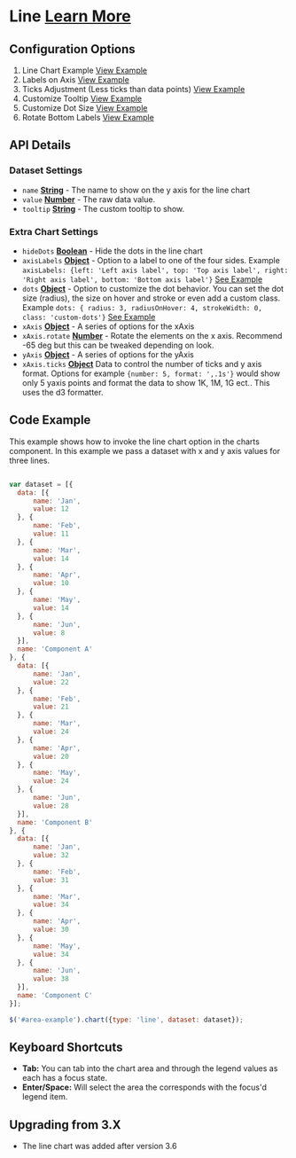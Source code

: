 
# Line  [Learn More](#)

## Configuration Options

1. Line Chart Example [View Example]( ../components/line/example-index)
2. Labels on Axis [View Example]( ../components/line/example-axis-labels)
3. Ticks Adjustment (Less ticks than data points) [View Example]( ../components/line/example-axis-ticks)
4. Customize Tooltip [View Example]( ../components/line/example-custom-tooltip)
5. Customize Dot Size [View Example]( ../components/line/example-custom-dots)
5. Rotate Bottom Labels [View Example]( ../components/line/test-rotate)

## API Details

### Dataset Settings

* `name` **[String](https://developer.mozilla.org/en-US/docs/Web/JavaScript/Reference/Global_Objects/String)** - The name to show on the y axis for the line chart
* `value` **[Number](https://developer.mozilla.org/en-US/docs/Web/JavaScript/Reference/Global_Objects/Number)** - The raw data value.
* `tooltip` **[String](https://developer.mozilla.org/en-US/docs/Web/JavaScript/Reference/Global_Objects/String)**  - The custom tooltip to show.

### Extra Chart Settings

* `hideDots` **[Boolean](https://developer.mozilla.org/en-US/docs/Web/JavaScript/Reference/Global_Objects/Boolean)** - Hide the dots in the line chart
* `axisLabels` **[Object](https://developer.mozilla.org/en-US/docs/Web/JavaScript/Reference/Global_Objects/Boolean)** - Option to a label to one of the four sides. Example `axisLabels: {left: 'Left axis label', top: 'Top axis label', right: 'Right axis label', bottom: 'Bottom axis label'}` [See Example]( ../components/line/example-axis-labels)
* `dots` **[Object](https://developer.mozilla.org/en-US/docs/Web/JavaScript/Reference/Global_Objects/Boolean)** - Option to customize the dot behavior. You can set the dot size (radius), the size on hover and stroke or even add a custom class. Example `dots: { radius: 3, radiusOnHover: 4, strokeWidth: 0, class: 'custom-dots'}` [See Example]( ../components/line/example-custom-dots)
* `xAxis` **[Object](https://developer.mozilla.org/en-US/docs/Web/JavaScript/Reference/Global_Objects/String)** - A series of options for the xAxis
* `xAxis.rotate` **[Number](https://developer.mozilla.org/en-US/docs/Web/JavaScript/Reference/Global_Objects/String)** - Rotate the elements on the x axis. Recommend -65 deg but this can be tweaked depending on look.
* `yAxis` **[Object](https://developer.mozilla.org/en-US/docs/Web/JavaScript/Reference/Global_Objects/String)** - A series of options for the yAxis
* `xAxis.ticks` **[Object](https://developer.mozilla.org/en-US/docs/Web/JavaScript/Reference/Global_Objects/String)** Data to control the number of ticks and y axis format. Options for example `{number: 5, format: ',.1s'}` would show only 5 yaxis points and format the data to show 1K, 1M, 1G ect.. This uses the d3 formatter.

## Code Example

This example shows how to invoke the line chart option in the charts component. In this example we pass a dataset with x and y axis values for three lines.

```javascript

var dataset = [{
  data: [{
      name: 'Jan',
      value: 12
  }, {
      name: 'Feb',
      value: 11
  }, {
      name: 'Mar',
      value: 14
  }, {
      name: 'Apr',
      value: 10
  }, {
      name: 'May',
      value: 14
  }, {
      name: 'Jun',
      value: 8
  }],
  name: 'Component A'
}, {
  data: [{
      name: 'Jan',
      value: 22
  }, {
      name: 'Feb',
      value: 21
  }, {
      name: 'Mar',
      value: 24
  }, {
      name: 'Apr',
      value: 20
  }, {
      name: 'May',
      value: 24
  }, {
      name: 'Jun',
      value: 28
  }],
  name: 'Component B'
}, {
  data: [{
      name: 'Jan',
      value: 32
  }, {
      name: 'Feb',
      value: 31
  }, {
      name: 'Mar',
      value: 34
  }, {
      name: 'Apr',
      value: 30
  }, {
      name: 'May',
      value: 34
  }, {
      name: 'Jun',
      value: 38
  }],
  name: 'Component C'
}];

$('#area-example').chart({type: 'line', dataset: dataset});


```

## Keyboard Shortcuts

-   **Tab:** You can tab into the chart area and through the legend values as each has a focus state.
-   **Enter/Space:** Will select the area the corresponds with the focus'd legend item.

## Upgrading from 3.X

-   The line chart was added after version 3.6
